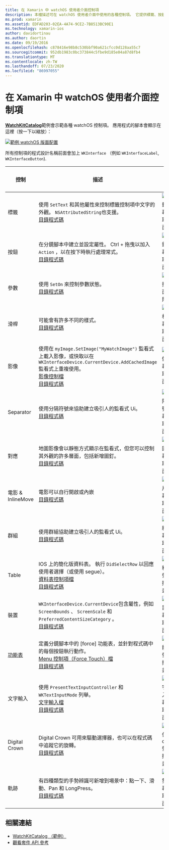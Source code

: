 ```yaml
---
title: 在 Xamarin 中 watchOS 使用者介面控制項
description: 本檔描述可在 watchOS 使用者介面中使用的各種控制項。 它提供標籤、按鈕、開關、滑杆、影像、分隔符號、地圖等的描述。
ms.prod: xamarin
ms.assetid: EDFAD203-02EA-4A74-9CE2-7B8513BC90E1
ms.technology: xamarin-ios
author: davidortinau
ms.author: daortin
ms.date: 09/19/2016
ms.openlocfilehash: c878416e98b8c530bbf90a621cfcc0d128aa55c7
ms.sourcegitcommit: 952db1983c0bc373844c5fbe9d185e04a87d8fb4
ms.translationtype: MT
ms.contentlocale: zh-TW
ms.lasthandoff: 07/23/2020
ms.locfileid: "86997055"
---
```

# <a name="watchos-user-interface-controls-in-xamarin"></a>在 Xamarin 中 watchOS 使用者介面控制項

[**WatchKitCatalog**](https://github.com/xamarin/monotouch-samples/tree/master/watchOS/WatchKitCatalog)範例會示範各種 watchOS 控制項。 應用程式的腳本會顯示在這裡（按一下以縮放）：

[![範例 watchOS 版面配置](images/storyboard-sml.png)](images/storyboard.png#lightbox)

所有控制項的程式設計名稱前面會加上 `WKInterface` （例如 `WKInterfaceLabel`, `WKInterfaceButton`).

|控制|描述|螢幕擷取畫面|
|---|---|---|
|標籤|使用 `SetText` 和其他屬性來控制標籤控制項中文字的外觀。 `NSAttributedString`也支援。<br />[目錄程式碼](https://github.com/xamarin/ios-samples/blob/master/watchOS/WatchKitCatalog/WatchKit3Extension/LabelDetailController.cs)|![標籤螢幕擷取畫面](Images/label.png)|
|按鈕|在分鏡腳本中建立並設定屬性。 Ctrl + 拖曳以加入 `Action` ，以在按下時執行處理常式。<br />[目錄程式碼](https://github.com/xamarin/ios-samples/blob/master/watchOS/WatchKitCatalog/WatchKit3Extension/ButtonDetailController.cs)|![按鈕螢幕擷取畫面](Images/button.png)|
|參數|使用 `SetOn` 來控制參數狀態。<br />[目錄程式碼](https://github.com/xamarin/ios-samples/blob/master/watchOS/WatchKitCatalog/WatchKit3Extension/SwitchDetailController.cs)|![切換畫面快照](Images/switch.png)|
|滑桿|可能會有許多不同的樣式。<br />[目錄程式碼](https://github.com/xamarin/ios-samples/blob/master/watchOS/WatchKitCatalog/WatchKit3Extension/SliderDetailController.cs)|![滑杆螢幕擷取畫面](Images/slider.png)|
|影像|使用在 `myImage.SetImage("MyWatchImage")` 監看式上載入影像，或快取以在 `WKInterfaceDevice.CurrentDevice.AddCachedImage` 監看式上重複使用。<br />[影像控制檔](~/ios/watchos/user-interface/image.md)<br />[目錄程式碼](https://github.com/xamarin/ios-samples/blob/master/watchOS/WatchKitCatalog/WatchKit3Extension/ImageDetailController.cs)|![影像螢幕擷取畫面](Images/image.png)|
|Separator|使用分隔符號來協助建立吸引人的監看式 Ui。<br />[目錄程式碼](https://github.com/xamarin/ios-samples/blob/master/watchOS/WatchKitCatalog/WatchKit3Extension/SeparatorDetailController.cs)|![分隔符號螢幕擷取畫面](Images/separator.png)|
|對應|地圖影像會以靜態方式顯示在監看式，但您可以控制其外觀的許多層面，包括新增圖釘。<br />[目錄程式碼](https://github.com/xamarin/ios-samples/blob/master/watchOS/WatchKitCatalog/WatchKit3Extension/MapDetailController.cs)|![地圖螢幕擷取畫面](Images/map.png)|
|電影 & InlineMove|電影可以自行開啟或內嵌<br />[目錄程式碼](https://github.com/xamarin/ios-samples/blob/master/watchOS/WatchKitCatalog/WatchKit3Extension/MovieDetailController.cs)|![影片螢幕擷取畫面](Images/movie.png)|
|群組|使用群組協助建立吸引人的監看式 Ui。<br />[目錄程式碼](https://github.com/xamarin/ios-samples/blob/master/watchOS/WatchKitCatalog/WatchKit3Extension/GroupDetailController.cs)|![群組螢幕擷取畫面](Images/group.png)|
|Table|IOS 上的簡化版資料表。 執行 `DidSelectRow` 以回應使用者選擇（或使用 segue）。<br />[資料表控制項檔](~/ios/watchos/user-interface/table.md)<br />[目錄程式碼](https://github.com/xamarin/ios-samples/blob/master/watchOS/WatchKitCatalog/WatchKit3Extension/Table%20Detail%20Controller/TableDetailController.cs)|![資料表螢幕擷取畫面](Images/table.png)|
|裝置|`WKInterfaceDevice.CurrentDevice`包含屬性，例如 `ScreenBounds` 、 `ScreenScale` 和 `PreferredContentSizeCategory` 。<br />[目錄程式碼](https://github.com/xamarin/ios-samples/blob/master/watchOS/WatchKitCatalog/WatchKit3Extension/DeviceDetailController.cs)|![裝置螢幕擷取畫面](Images/device.png)|
|[功能表](~/ios/watchos/user-interface/menu.md)|定義分鏡腳本中的 [force] 功能表，並針對程式碼中的每個按鈕執行動作。<br />[Menu 控制項（Force Touch）檔](~/ios/watchos/user-interface/menu.md)<br />[目錄程式碼](https://github.com/xamarin/ios-samples/blob/master/watchOS/WatchKitCatalog/WatchKit3Extension/ControllerDetailController.cs)|![功能表螢幕擷取畫面](Images/controller.png)|
|文字輸入|使用 `PresentTextInputController` 和 `WKTextInputMode` 列舉。<br />[文字輸入檔](~/ios/watchos/user-interface/text-input.md)<br />[目錄程式碼](https://github.com/xamarin/ios-samples/blob/master/watchOS/WatchKitCatalog/WatchKit3Extension/TextInputController.cs)|![文字輸入螢幕擷取畫面](Images/textinput.png)|
|Digital Crown|Digital Crown 可用來驅動選擇器，也可以在程式碼中追蹤它的旋轉。<br />[目錄程式碼](https://github.com/xamarin/ios-samples/blob/master/watchOS/WatchKitCatalog/WatchKit3Extension/CrownDetailController.cs)|![數位 crown 螢幕擷取畫面](Images/digital-crown.png)|
|軌跡|有四種類型的手勢辨識可新增到場景中：點一下、滑動、Pan 和 LongPress。<br />[目錄程式碼](https://github.com/xamarin/ios-samples/blob/master/watchOS/WatchKitCatalog/WatchKit3Extension/GestureDetailController.cs)|![手勢螢幕擷取畫面](Images/gestures.png)|

## <a name="related-links"></a>相關連結

- [WatchKitCatalog （範例）](https://docs.microsoft.com/samples/xamarin/ios-samples/watchos-watchkitcatalog)
- [觀看套件 API 參考](xref:WatchKit)
